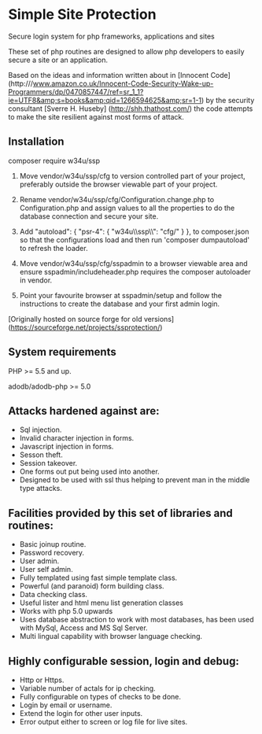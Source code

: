 # Simple Site Protection
Secure login system for php frameworks, applications and sites

These set of php routines are designed to allow php developers to easily secure
a site or an application.

Based on the ideas and information written about in [Innocent Code] (http:///www.amazon.co.uk/Innocent-Code-Security-Wake-up-Programmers/dp/0470857447/ref=sr_1_1?ie=UTF8&amp;s=books&amp;qid=1266594625&amp;sr=1-1) by the security consultant [Sverre H. Huseby] (http://shh.thathost.com/)  the code attempts to make the site resilient against most forms of
attack.

## Installation

composer require w34u/ssp

1. Move vendor/w34u/ssp/cfg to version controlled part of your project, preferably
outside the browser viewable part of your project.
2. Rename vendor/w34u/ssp/cfg/Configuration.change.php to Configuration.php and 
assign values to all the properties to do the database connection and secure your
site.
3. Add
    "autoload": {
        "psr-4": { "w34u\\\\ssp\\\\": "cfg/" }
    }, to composer.json so that the configurations load and then run 
'composer dumpautoload' to refresh the loader.

4. Move vendor/w34u/ssp/cfg/sspadmin to a browser viewable area and ensure 
sspadmin/includeheader.php requires the composer autoloader in vendor.
5. Point your favourite browser at sspadmin/setup and follow the instructions
to create the database and your first admin login.

[Originally hosted on source forge for old versions]
(https://sourceforge.net/projects/ssprotection/)


## System requirements

PHP >= 5.5 and up.

adodb/adodb-php >= 5.0

## Attacks hardened against are:

  * Sql injection.
  * Invalid character injection in forms.
  * Javascript injection in forms.
  * Sesson theft.
  * Session takeover.
  * One forms out put being used into another.
  * Designed to be used with ssl thus helping to prevent man in the middle
    type attacks.

## Facilities provided by this set of libraries and routines:

  * Basic joinup routine.
  * Password recovery.
  * User admin.
  * User self admin.
  * Fully templated using fast simple template class.
  * Powerful (and paranoid) form building class.
  * Data checking class.
  * Useful lister and html menu list generation classes
  * Works with php 5.0 upwards
  * Uses database abstraction to work with most databases, has been used with MySql, Access and MS Sql Server.
  * Multi lingual capability with browser language checking.

## Highly configurable session, login and debug:

 * Http or Https.
 * Variable number of actals for ip checking.
 * Fully configurable on types of checks to be done.
 * Login by email or username.
 * Extend the login for other user inputs.
 * Error output either to screen or log file for live sites.


